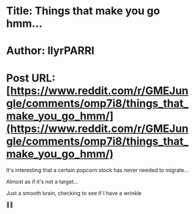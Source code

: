 # Title: Things that make you go hmm...
# Author: llyrPARRI
# Post URL: [https://www.reddit.com/r/GMEJungle/comments/omp7i8/things_that_make_you_go_hmm/](https://www.reddit.com/r/GMEJungle/comments/omp7i8/things_that_make_you_go_hmm/)


It's interesting that a certain popcorn stock has never needed to migrate...

Almost as if it's not a target...

Just a smooth brain, checking to see if I have a wrinkle

💎🙌